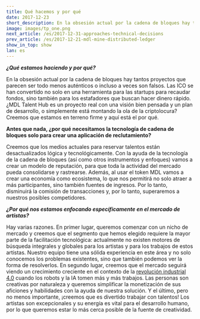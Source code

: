```yaml
---
title: Qué hacemos y por qué
date: 2017-12-23
short_description: En la obsesión actual por la cadena de bloques hay tantos proyectos que parecen ser todo menos auténticos  
image: images/tp_one.png
next_article: /es/2017-12-31-approaches-technical-decisions
prev_article: /es/2017-12-21-mdl-mine-distributed-ledger
show_in_top: show
lan: es
---
```


***¿Qué estamos haciendo y por qué?***

En la obsesión actual por la cadena de bloques hay tantos proyectos que parecen ser todo menos auténticos o incluso a veces son falsos. Las ICO se han convertido no solo en una herramienta para las startups para recaudar fondos, sino también para los estafadores que buscan hacer dinero rápido. ¿MDL Talent Hub es un proyecto real con una visión bien pensada y un plan de desarrollo, o simplemente está montando la ola de la criptolocura? Creemos que estamos en terreno firme y aquí está el por qué.

**Antes que nada, ¿por qué necesitamos la tecnología de cadena de bloques solo para crear una aplicación de reclutamiento?** 

Creemos que los medios actuales para reservar talentos están desactualizados lógica y tecnológicamente. Con la ayuda de la tecnología de la cadena de bloques (así como otros instrumentos y enfoques) vamos a crear un modelo de reputación, para que toda la actividad del mercado pueda consolidarse y rastrearse. Además, al usar el token MDL vamos a crear una economía como ecosistema, lo que nos permitirá no solo atraer a más participantes, sino también fuentes de ingresos. Por lo tanto, disminuirá la comisión de transacciones y, por lo tanto, superaremos a nuestros posibles competidores.

***¿Por qué nos estamos enfocando específicamente en el mercado de artistas?***

Hay varias razones. En primer lugar, queremos comenzar con un nicho de mercado y creemos que el segmento que hemos elegido requiere la mayor parte de la facilitación tecnológica: actualmente no existen motores de búsqueda integrales y globales para los artistas y para los trabajos de estos artistas. Nuestro equipo tiene una sólida experiencia en este área y no solo conocemos los problemas existentes, sino que también podemos ver la forma de resolverlos. En segundo lugar, creemos que el mercado seguirá viendo un crecimiento creciente en el contexto de la <a href="https://en.wikipedia.org/wiki/Industry_4.0">revolución industrial 4.0</a> cuando los robots y la IA tomen más y más trabajos. Las personas son creativas por naturaleza y queremos simplificar la monetización de sus aficiones y habilidades con la ayuda de nuestra solución. Y el último, pero no menos importante, ¡creemos que es divertido trabajar con talentos! Los artistas son excepcionales y su energía es vital para el desarrollo humano, por lo que queremos estar lo más cerca posible de la fuente de creatividad.
